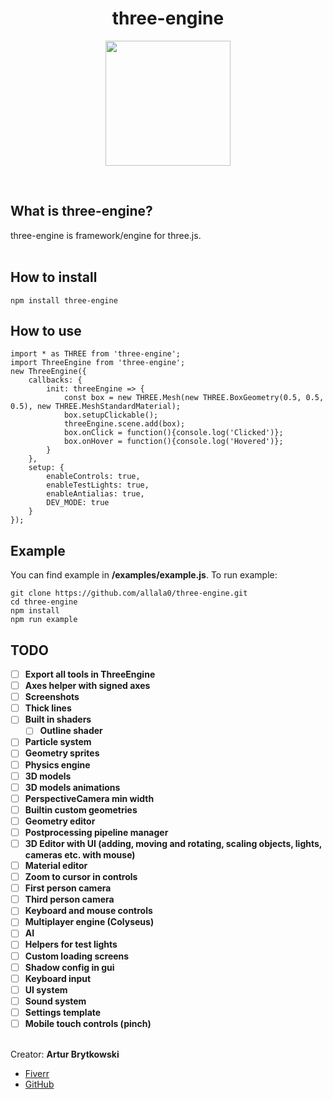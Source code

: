 <h1 align="center"><b>three-engine</b></h1>
<p align="center">
    <img src="https://global.discourse-cdn.com/standard17/uploads/threejs/optimized/2X/e/e4f86d2200d2d35c30f7b1494e96b9595ebc2751_2_1016x1024.png" style="width: 200px;">
</p>
<br>

<h2>What is <b>three-engine</b>?</h2>
three-engine is framework/engine for three.js.
<br>
<br>

## How to install
    npm install three-engine

## How to use
    import * as THREE from 'three-engine';
    import ThreeEngine from 'three-engine';
    new ThreeEngine({
        callbacks: {
            init: threeEngine => {
                const box = new THREE.Mesh(new THREE.BoxGeometry(0.5, 0.5, 0.5), new THREE.MeshStandardMaterial);
                box.setupClickable();
                threeEngine.scene.add(box);
                box.onClick = function(){console.log('Clicked')};
                box.onHover = function(){console.log('Hovered')};
            }
        },
        setup: {
            enableControls: true,
            enableTestLights: true,
            enableAntialias: true,
            DEV_MODE: true
        }
    });

## Example

You can find example in <b>/examples/example.js</b>.
To run example:

    git clone https://github.com/allala0/three-engine.git
    cd three-engine
    npm install
    npm run example

## TODO
- [ ] **Export all tools in ThreeEngine**
- [ ] **Axes helper with signed axes**
- [ ] **Screenshots**
- [ ] **Thick lines**
- [ ] **Built in shaders**
    - [ ] **Outline shader**
- [ ] **Particle system**
- [ ] **Geometry sprites**
- [ ] **Physics engine**
- [ ] **3D models**
- [ ] **3D models animations**
- [ ] **PerspectiveCamera min width**
- [ ] **Builtin custom geometries**
- [ ] **Geometry editor**
- [ ] **Postprocessing pipeline manager**
- [ ] **3D Editor with UI (adding, moving and rotating, scaling objects, lights, cameras etc. with mouse)**
- [ ] **Material editor**
- [ ] **Zoom to cursor in controls**
- [ ] **First person camera**
- [ ] **Third person camera**
- [ ] **Keyboard and mouse controls**
- [ ] **Multiplayer engine (Colyseus)**
- [ ] **AI**
- [ ] **Helpers for test lights**
- [ ] **Custom loading screens**
- [ ] **Shadow config in gui**
- [ ] **Keyboard input**
- [ ] **UI system**
- [ ] **Sound system**
- [ ] **Settings template**
- [ ] **Mobile touch controls (pinch)**

<br>
Creator: <b>Artur Brytkowski</b> 
<br>

 - <a target="_blank" href="https://www.fiverr.com/arturbrytkowski">Fiverr</a>
 - <a target="_blank" href="https://github.com/allala0">GitHub</a>
 